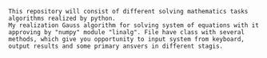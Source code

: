 	This repository will consist of different solving mathematics tasks algorithms realized by python.
	My realization Gauss algorithm for solving system of equations with it approving by "numpy" module "linalg". File have class with several methods, which give you opportunity to input system from keyboard, output results and some primary ansvers in different stagis.

